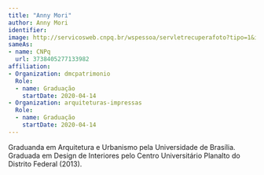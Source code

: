 ```yaml
---
title: "Anny Mori"
author: Anny Mori
identifier: 
image: http://servicosweb.cnpq.br/wspessoa/servletrecuperafoto?tipo=1&id=K2705179D9
sameAs:
- name: CNPq
  url: 3738405277133982
affiliation:
- Organization: dmcpatrimonio
  Role:
  - name: Graduação
    startDate: 2020-04-14
- Organization: arquiteturas-impressas
  Role:
  - name: Graduação
    startDate: 2020-04-14
---
```


Graduanda em Arquitetura e Urbanismo pela Universidade de Brasília.
Graduada em Design de Interiores pelo Centro Universitário Planalto do
Distrito Federal (2013).

